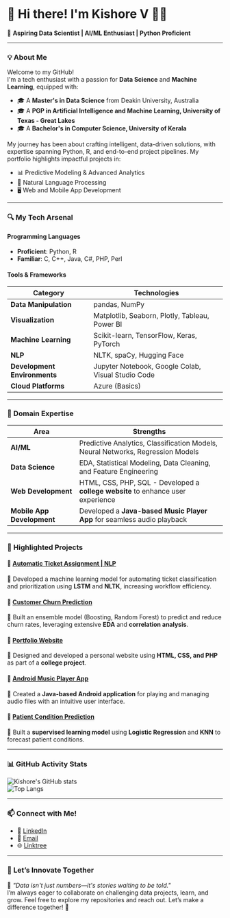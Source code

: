 # 👋 Hi there! I'm Kishore V 👨‍💻  

🚀 **Aspiring Data Scientist | AI/ML Enthusiast | Python Proficient**

---

### 💡 About Me  

Welcome to my GitHub!  
I'm a tech enthusiast with a passion for **Data Science** and **Machine Learning**, equipped with:  
- 🎓 A **Master's in Data Science** from Deakin University, Australia  
- 🎓 A **PGP in Artificial Intelligence and Machine Learning, University of Texas - Great Lakes**  
- 🎓 A **Bachelor's in Computer Science, University of Kerala**  

My journey has been about crafting intelligent, data-driven solutions, with expertise spanning Python, R, and end-to-end project pipelines. My portfolio highlights impactful projects in:  
- 📊 Predictive Modeling & Advanced Analytics  
- 🧠 Natural Language Processing  
- 🖥️ Web and Mobile App Development  

---

### 🔍 My Tech Arsenal  

#### **Programming Languages**  
- **Proficient**: Python, R  
- **Familiar**: C, C++, Java, C#, PHP, Perl  

#### **Tools & Frameworks**  
| **Category**             | **Technologies**                                                                          |
|---------------------------|------------------------------------------------------------------------------------------|
| **Data Manipulation**     | pandas, NumPy                                                                            |
| **Visualization**         | Matplotlib, Seaborn, Plotly, Tableau, Power BI                                           |
| **Machine Learning**      | Scikit-learn, TensorFlow, Keras, PyTorch                                                 |
| **NLP**                   | NLTK, spaCy, Hugging Face                                                               |
| **Development Environments** | Jupyter Notebook, Google Colab, Visual Studio Code                                      |
| **Cloud Platforms**       | Azure (Basics)                                                                          |

---

### 📂 Domain Expertise  

| **Area**                  | **Strengths**                                                                            |
|---------------------------|------------------------------------------------------------------------------------------|
| **AI/ML**                 | Predictive Analytics, Classification Models, Neural Networks, Regression Models          |
| **Data Science**          | EDA, Statistical Modeling, Data Cleaning, and Feature Engineering                        |
| **Web Development**       | HTML, CSS, PHP, SQL - Developed a **college website** to enhance user experience              |
| **Mobile App Development**| Developed a **Java-based Music Player App** for seamless audio playback                   |

---

### 📂 Highlighted Projects  

#### 🔗 [Automatic Ticket Assignment | NLP](https://github.com/username/automatic-ticket-assignment)  
🎯 Developed a machine learning model for automating ticket classification and prioritization using **LSTM** and **NLTK**, increasing workflow efficiency.  

#### 🔗 [Customer Churn Prediction](https://github.com/username/customer-churn-prediction)  
🎯 Built an ensemble model (Boosting, Random Forest) to predict and reduce churn rates, leveraging extensive **EDA** and **correlation analysis**.  

#### 🔗 [Portfolio Website](https://github.com/username/portfolio-website)  
🎯 Designed and developed a personal website using **HTML, CSS, and PHP** as part of a **college project**.  

#### 🔗 [Android Music Player App](https://github.com/username/android-music-player-app)  
🎯 Created a **Java-based Android application** for playing and managing audio files with an intuitive user interface.  

#### 🔗 [Patient Condition Prediction](https://github.com/username/patient-condition-prediction)  
🎯 Built a **supervised learning model** using **Logistic Regression** and **KNN** to forecast patient conditions.  

---

### 📊 GitHub Activity Stats  

![Kishore's GitHub stats](https://github-readme-stats.vercel.app/api?username=Kishore-Vijayakumar&show_icons=true&theme=radical)  
![Top Langs](https://github-readme-stats.vercel.app/api/top-langs/?username=Kishore-Vijayakumar&layout=compact&theme=radical)  

---

### 📫 Connect with Me!  

- 💼 [LinkedIn](https://www.linkedin.com/in/kishorev22/)  
- 📧 [Email](mailto:kishorev.primary@gmail.com)  
- 🌐 [Linktree](https://linktr.ee/kishorev22)  

---

### 🌟 Let’s Innovate Together  

💬 _"Data isn't just numbers—it's stories waiting to be told."_  
I’m always eager to collaborate on challenging data projects, learn, and grow. Feel free to explore my repositories and reach out. Let’s make a difference together! 🚀  
